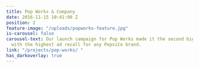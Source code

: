 ```yaml
---
title: Pop Works & Company
date: 2016-11-15 10:41:00 Z
position: 2
feature-image: "/uploads/popworks-feature.jpg"
is-carousel: false
carousel-text: Our launch campaign for Pop Works made it the second biggest popcorn
  with the highest ad recall for any PepsiCo brand.
link: "/projects/pop-works/ "
has_darkoverlay: true
---
```


